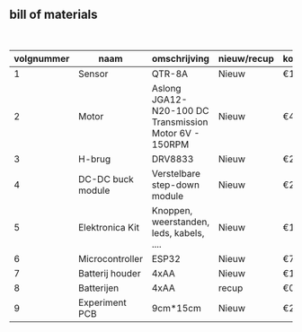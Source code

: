 ## bill of materials
<br />

|volgnummer|  naam  |omschrijving|nieuw/recup|kostprijs/stuk|aantal|subtotaal|
|----------|------|------------|-----------|---------|------|---------|
|1| Sensor  |QTR-8A| Nieuw |€13,50|1|€13,50|
|2| Motor|Aslong JGA12-N20-100 DC Transmission Motor 6V - 150RPM| Nieuw |€4,50|2|€9|
|3| H-brug|DRV8833| Nieuw |€2,50|1|€2,50|
|4| DC-DC buck module |Verstelbare step-down module| Nieuw |€2|1|€2|
|5|Elektronica Kit |Knoppen, weerstanden, leds, kabels, ....| Nieuw |€16|1|€16|
|6| Microcontroller |ESP32| Nieuw |€7,50|1|€7,50|
|7| Batterij houder|4xAA| Nieuw |€1,40|1|€1,40|
|8|Batterijen|4xAA| recup |€0|1|€0|
|9|Experiment PCB |9cm*15cm| Nieuw|€2,50|1|€2,50|

